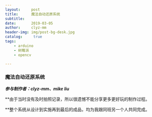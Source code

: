 ```yaml
---
layout:     post
title:      魔法自动还原系统
subtitle:   
date:       2019-03-05
author:     clyz-mm
header-img: img/post-bg-desk.jpg
catalog: 	 true
tags:
    - arduino
    - 树莓派
    - opencv

---
```


### 魔法自动还原系统
***参与制作者：clyz-mm、mike liu***

**由于当时没有及时拍照记录，所以很遗憾不能分享更多更好玩的制作过程。

**整个系统从设计到实施再到最后的成品，均为我跟同班另一个人共同完成。

